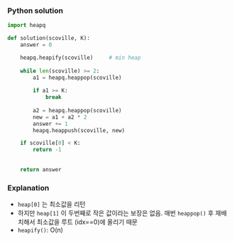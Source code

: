 ### Python solution
```python
import heapq

def solution(scoville, K):
    answer = 0

    heapq.heapify(scoville)     # min heap
    
    while len(scoville) >= 2:
        a1 = heapq.heappop(scoville)
        
        if a1 >= K:
            break
        
        a2 = heapq.heappop(scoville)
        new = a1 + a2 * 2
        answer += 1
        heapq.heappush(scoville, new)

    if scoville[0] < K:
        return -1
    
        
    return answer
```

### Explanation
- ```heap[0]``` 는 최소값을 리턴
- 하지만 ```heap[1]``` 이 두번째로 작은 값이라는 보장은 없음. 매번 ```heappop()``` 후 재배치해서 최소값을 루트 (idx==0)에 올리기 때문
- ```heapify()```: O(n)
